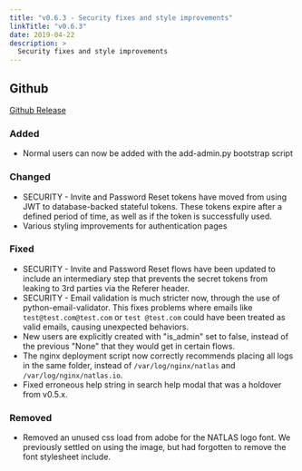 ```yaml
---
title: "v0.6.3 - Security fixes and style improvements"
linkTitle: "v0.6.3"
date: 2019-04-22
description: >
  Security fixes and style improvements
---
```


## Github

[Github Release](https://github.com/natlas/natlas/releases/tag/v0.6.3)

### Added

* Normal users can now be added with the add-admin.py bootstrap script

### Changed

* SECURITY - Invite and Password Reset tokens have moved from using JWT to database-backed stateful tokens. These tokens expire after a defined period of time, as well as if the token is successfully used.
* Various styling improvements for authentication pages

### Fixed

* SECURITY - Invite and Password Reset flows have been updated to include an intermediary step that prevents the secret tokens from leaking to 3rd parties via the Referer header.
* SECURITY - Email validation is much stricter now, through the use of python-email-validator. This fixes problems where emails like `test@test.com@test.com` or `test @test.com` could have been treated as valid emails, causing unexpected behaviors.
* New users are explicitly created with "is_admin" set to false, instead of the previous "None" that they would get in certain flows.
* The nginx deployment script now correctly recommends placing all logs in the same folder, instead of `/var/log/nginx/natlas` and `/var/log/nginx/natlas.io`.
* Fixed erroneous help string in search help modal that was a holdover from v0.5.x.

### Removed

* Removed an unused css load from adobe for the NATLAS logo font. We previously settled on using the image, but had forgotten to remove the font stylesheet include.

